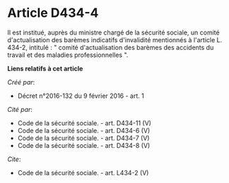 # Article D434-4

Il est institué, auprès du ministre chargé de la sécurité sociale, un comité d'actualisation des barèmes indicatifs
d'invalidité mentionnés à l'article L. 434-2, intitulé : " comité d'actualisation des barèmes des accidents du travail et des
maladies professionnelles ".

**Liens relatifs à cet article**

_Créé par_:

  - Décret n°2016-132 du 9 février 2016 - art. 1

_Cité par_:

  - Code de la sécurité sociale. - art. D434-11 (V)
  - Code de la sécurité sociale. - art. D434-6 (V)
  - Code de la sécurité sociale. - art. D434-7 (V)
  - Code de la sécurité sociale. - art. D434-8 (V)

_Cite_:

  - Code de la sécurité sociale. - art. L434-2 (V)
